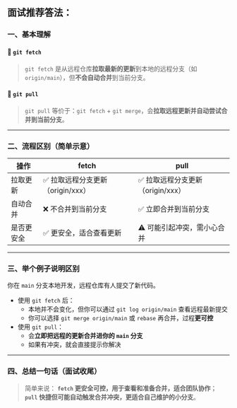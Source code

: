 ##  面试推荐答法：

### 一、基本理解

#### 🔹 `git fetch`

> `git fetch` 是从远程仓库**拉取最新的更新**到本地的远程分支（如 `origin/main`），但**不会自动合并**到当前分支。

#### 🔹 `git pull`

> `git pull` 等价于：`git fetch` + `git merge`，会**拉取远程更新并自动尝试合并到当前分支**。

------

### 二、流程区别（简单示意）

| 操作       | fetch                            | pull                             |
| ---------- | -------------------------------- | -------------------------------- |
| 拉取更新   | ✅ 拉取远程分支更新（origin/xxx） | ✅ 拉取远程分支更新（origin/xxx） |
| 自动合并   | ❌ 不合并到当前分支               | ✅ 立即合并到当前分支             |
| 是否更安全 | ✅ 更安全，适合查看更新           | ⚠️ 可能引起冲突，需小心合并       |



------

### 三、举个例子说明区别

你在 `main` 分支本地开发，远程仓库有人提交了新代码。

- 使用 `git fetch` 后：
  - 本地并不会变化，但你可以通过 `git log origin/main` 查看远程最新提交
  - 你可以选择 `git merge origin/main` 或 `rebase` 再合并，过程**更可控**
- 使用 `git pull`：
  - 会**立即把远程的更新合并进你的 `main` 分支**
  - 如果有冲突，就会直接提示你解决

------

### 四、总结一句话（面试收尾）

> 简单来说：
>  **`fetch` 更安全可控，用于查看和准备合并，适合团队协作**；
>  **`pull` 快捷但可能自动触发合并冲突，更适合自己维护的小分支**。